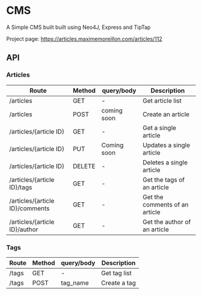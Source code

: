 # CMS
A Simple CMS built built using Neo4J, Express and TipTap

Project page: https://articles.maximemoreillon.com/articles/112

## API

### Articles
| Route | Method | query/body | Description |
| --- | --- | --- | --- |
| /articles | GET | - | Get article list |
| /articles | POST | coming soon | Create an article |
| /articles/{article ID} | GET | - | Get a single article |
| /articles/{article ID} | PUT | Coming soon | Updates a single article |
| /articles/{article ID} | DELETE | - | Deletes a single article |
| /articles/{article ID}/tags | GET | - | Get the tags of an article |
| /articles/{article ID}/comments | GET | - | Get the comments of an article |
| /articles/{article ID}/author | GET | - | Get the author of an article |

### Tags
| Route | Method | query/body | Description |
| --- | --- | --- | --- |
| /tags | GET | - | Get tag list |
| /tags | POST | tag_name | Create a tag |
